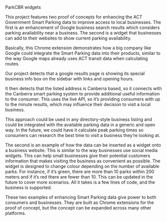 ParkCBR widgets

This project features two proof of concepts for enhancing the ACT Government Smart Parking data to improve access to local businesses. The first is an enhancement of Google business search results which considers parking availability near a business. The second is a widget that businesses can add to their websites to show current parking availability.

Basically, this Chrome extension demonstrates how a big company like Google could integrate the Smart Parking data into their products, similar to the way Google maps already uses ACT transit data when calculating routes. 

Our project detects that a google results page is showing its special business info box on the sidebar with links and opening hours. 

It then detects that the listed address is Canberra based, so it connects with the Canberra smart parking system to provide additional useful information to the consumer. This uses the live API, so it’s providing consumers with up to the minute results, which may influence their decision to visit a local business. 

This approach could be used in any directory-style business listing and could be integrated with the available parking data in a generic and open way. In the future, we could have it calculate peak parking times so consumers can research the best time to visit a business they’re looking at.

The second is an example of how the data can be inserted as a widget onto a business website. This is similar to the way businesses use social media widgets. This can help small businesses give their potential customers information that makes visiting the business as convenient as possible. 
The widget is designed to change colour depending on the number of available parks. 
For instance, if it’s green, there are more than 10 parks within 200 meters and if it’s red there are fewer than 10. This can be updated in the future to cover more scenarios. All it takes is a few lines of code, and the business is supported.

These two examples of enhancing Smart Parking data give power to both consumers and businesses. They are built as Chrome extensions for the proof of concept, but the concept can be expanded across many other platforms.
